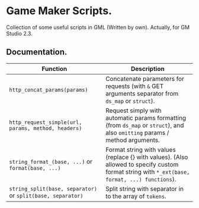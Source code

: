 # Game Maker Scripts. 
Collection of some useful scripts in GML (Written by own). Actually, for GM Studio 2.3.

## Documentation.

| Function                                                      | Description                                                                                                                                          |
| --------------------------------------------------------------| ---------------------------------------------------------------------------------------------------------------------------------------------------- |
| `http_concat_params(params)`                                  | Concatenate parameters for requests (with `&` GET arguments separator from `ds_map` or `struct`).                                                    |
| `http_request_simple(url, params, method, headers)`           | Request simply with automatic params formatting (from `ds_map` or `struct`), and also `omitting` params / method arguments.                          |
| `string_format_(base, ...)`     or `format(base, ...)`        | Format string with values (replace {} with values). (Also allowed to specify custom format string with `*_ext(base, format, ...) functions`).        |
| `string_split(base, separator)` or `split(base, separator)`   | Split string with separator in to the array of `tokens`.                                                                                             |
